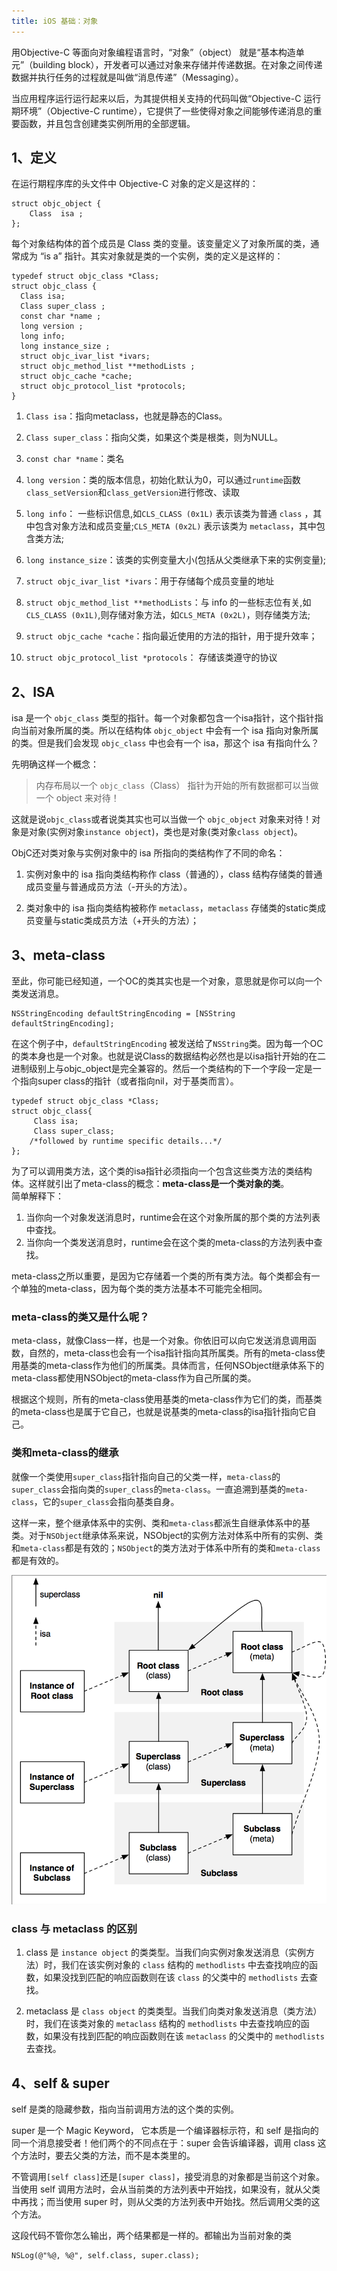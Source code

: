 ```yaml
---
title: iOS 基础：对象
---
```


用Objective-C 等面向对象编程语言时，“对象”（object） 就是“基本构造单元”（building block），开发者可以通过对象来存储并传递数据。在对象之间传递数据并执行任务的过程就是叫做“消息传递”（Messaging）。

当应用程序运行运行起来以后，为其提供相关支持的代码叫做“Objective-C 运行期环境”（Objective-C runtime），它提供了一些使得对象之间能够传递消息的重要函数，并且包含创建类实例所用的全部逻辑。

## 1、定义
在运行期程序库的头文件中 Objective-C 对象的定义是这样的：

```
struct objc_object {
    Class  isa ;
};
```

每个对象结构体的首个成员是 Class 类的变量。该变量定义了对象所属的类，通常成为 “is a” 指针。其实对象就是类的一个实例，类的定义是这样的：

```
typedef struct objc_class *Class;
struct objc_class {
  Class isa;
  Class super_class ;
  const char *name ;
  long version ;
  long info;
  long instance_size ;
  struct objc_ivar_list *ivars;
  struct objc_method_list **methodLists ;
  struct objc_cache *cache;
  struct objc_protocol_list *protocols;
}
```

1. `Class isa`：指向metaclass，也就是静态的Class。   

2. `Class super_class`：指向父类，如果这个类是根类，则为NULL。  

3. `const char *name`：类名  

4. `long version`：类的版本信息，初始化默认为0，可以通过`runtime`函数`class_setVersion`和`class_getVersion`进行修改、读取  

5. `long info`： 一些标识信息,如`CLS_CLASS (0x1L)` 表示该类为普通 `class` ，其中包含对象方法和成员变量;`CLS_META (0x2L)` 表示该类为 `metaclass`，其中包含类方法;  

6. `long instance_size`：该类的实例变量大小(包括从父类继承下来的实例变量);  

7. `struct objc_ivar_list *ivars`：用于存储每个成员变量的地址  

8. `struct objc_method_list **methodLists`：与 info 的一些标志位有关,如`CLS_CLASS (0x1L)`,则存储对象方法，如`CLS_META (0x2L)`，则存储类方法;  

9. `struct objc_cache *cache`：指向最近使用的方法的指针，用于提升效率；  

10. `struct objc_protocol_list *protocols`： 存储该类遵守的协议


## 2、ISA

isa 是一个 `objc_class` 类型的指针。每一个对象都包含一个isa指针，这个指针指向当前对象所属的类。所以在结构体 `objc_object` 中会有一个 isa 指向对象所属的类。但是我们会发现 `objc_class` 中也会有一个 isa，那这个 isa 有指向什么？

先明确这样一个概念：
> 内存布局以一个 `objc_class`（Class） 指针为开始的所有数据都可以当做一个 object 来对待！

这就是说`objc_class`或者说类其实也可以当做一个 `objc_object` 对象来对待！对象是对象(实例对象`instance object`)，类也是对象(类对象`class object`)。  

ObjC还对类对象与实例对象中的 isa 所指向的类结构作了不同的命名：
1. 实例对象中的 isa 指向类结构称作 class（普通的），class 结构存储类的普通成员变量与普通成员方法（-开头的方法）。

2. 类对象中的 isa 指向类结构被称作 `metaclass`，`metaclass` 存储类的static类成员变量与static类成员方法（+开头的方法）；



## 3、meta-class
至此，你可能已经知道，一个OC的类其实也是一个对象，意思就是你可以向一个类发送消息。

```
NSStringEncoding defaultStringEncoding = [NSString defaultStringEncoding];
```

在这个例子中，`defaultStringEncoding` 被发送给了`NSString`类。因为每一个OC的类本身也是一个对象。也就是说Class的数据结构必然也是以isa指针开始的在二进制级别上与objc_object是完全兼容的。然后一个类结构的下一个字段一定是一个指向super class的指针（或者指向nil，对于基类而言）。  

```
typedef struct objc_class *Class;  
struct objc_class{  
     Class isa;  
     Class super_class;  
    /*followed by runtime specific details...*/  
};
```

为了可以调用类方法，这个类的isa指针必须指向一个包含这些类方法的类结构体。这样就引出了meta-class的概念：**meta-class是一个类对象的类**。  
简单解释下：  
1. 当你向一个对象发送消息时，runtime会在这个对象所属的那个类的方法列表中查找。  
2. 当你向一个类发送消息时，runtime会在这个类的meta-class的方法列表中查找。  

meta-class之所以重要，是因为它存储着一个类的所有类方法。每个类都会有一个单独的meta-class，因为每个类的类方法基本不可能完全相同。

### meta-class的类又是什么呢？

meta-class，就像Class一样，也是一个对象。你依旧可以向它发送消息调用函数，自然的，meta-class也会有一个isa指针指向其所属类。所有的meta-class使用基类的meta-class作为他们的所属类。具体而言，任何NSObject继承体系下的meta-class都使用NSObject的meta-class作为自己所属的类。  

根据这个规则，所有的meta-class使用基类的meta-class作为它们的类，而基类的meta-class也是属于它自己，也就是说基类的meta-class的isa指针指向它自己。

### 类和meta-class的继承
就像一个类使用`super_class`指针指向自己的父类一样，`meta-class`的`super_class`会指向类的`super_class`的`meta-class`。一直追溯到基类的`meta-class`，它的`super_class`会指向基类自身。  

这样一来，整个继承体系中的实例、类和`meta-class`都派生自继承体系中的基类。对于`NSObject`继承体系来说，NSObject的实例方法对体系中所有的实例、类和`meta-class`都是有效的；`NSObject`的类方法对于体系中所有的类和`meta-class`都是有效的。

![](https://raw.githubusercontent.com/DullDevil/pics/master/base/meta-class.png)


### class 与 metaclass 的区别

1. class 是 `instance object` 的类类型。当我们向实例对象发送消息（实例方法）时，我们在该实例对象的 `class` 结构的 `methodlists` 中去查找响应的函数，如果没找到匹配的响应函数则在该 `class` 的父类中的 `methodlists` 去查找。

2. metaclass 是 `class object` 的类类型。当我们向类对象发送消息（类方法）时，我们在该类对象的 `metaclass` 结构的 `methodlists` 中去查找响应的函数，如果没有找到匹配的响应函数则在该 `metaclass` 的父类中的 `methodlists` 去查找。

## 4、self & super

self 是类的隐藏参数，指向当前调用方法的这个类的实例。  

super 是一个 Magic Keyword， 它本质是一个编译器标示符，和 self 是指向的同一个消息接受者！他们两个的不同点在于：super 会告诉编译器，调用 class 这个方法时，要去父类的方法，而不是本类里的。  

不管调用`[self class]`还是`[super class]`，接受消息的对象都是当前这个对象。    
当使用 self 调用方法时，会从当前类的方法列表中开始找，如果没有，就从父类中再找；而当使用 super 时，则从父类的方法列表中开始找。然后调用父类的这个方法。

这段代码不管你怎么输出，两个结果都是一样的。都输出为当前对象的类

```
NSLog(@"%@, %@", self.class, super.class);
```
